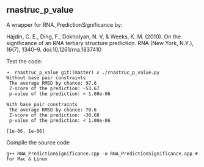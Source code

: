 rnastruc_p_value
-------------------------------------------------------------------------------

A wrapper for RNA_PredictionSignificance by:

Hajdin, C. E., Ding, F., Dokholyan, N. V, & Weeks, K. M. (2010). On the significance of an RNA tertiary structure prediction. RNA (New York, N.Y.), 16(7), 1340–9. doi:10.1261/rna.1837410

Test the code:

    ➜  rnastruc_p_value git:(master) ✗ ./rnastruc_p_value.py
    Without base pair constraints
     The average RMSD by chance: 97.6 
     Z-score of the prediction: -53.67
     p-value of the prediction: < 1.00e-06
    
    With base pair constraints
     The average RMSD by chance: 70.6 
     Z-score of the prediction: -38.68
     p-value of the prediction: < 1.00e-06
    
    [1e-06, 1e-06]

Compile the source code

    g++ RNA_PredictionSignificance.cpp -o RNA_PredictionSignificance.app # for Mac & Linux



